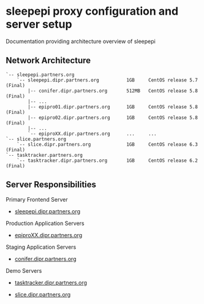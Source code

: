 # sleepepi proxy configuration and server setup

Documentation providing architecture overview of sleepepi

## Network Architecture

```
`-- sleepepi.partners.org
    `-- sleepepi.dipr.partners.org          1GB     CentOS release 5.7 (Final)
        |-- conifer.dipr.partners.org       512MB   CentOS release 5.8 (Final)
        |-- ...
        |-- epipro01.dipr.partners.org      1GB     CentOS release 5.8 (Final)
        |-- epipro02.dipr.partners.org      1GB     CentOS release 5.8 (Final)
        |-- ...
        `-- epiproXX.dipr.partners.org      ...     ...
`-- slice.partners.org
    `-- slice.dipr.partners.org             1GB     CentOS release 6.3 (Final)
`-- tasktracker.partners.org
    `-- tasktracker.dipr.partners.org       1GB     CentOS release 6.2 (Final)
```

## Server Responsibilities

Primary Frontend Server

- [sleepepi.dipr.partners.org](https://github.com/sleepepi/sleepepi/tree/master/virtual-machines/000-sleepepi.dipr.partners.org.md)

Production Application Servers

- [epiproXX.dipr.partners.org](https://github.com/sleepepi/sleepepi/tree/master/virtual-machines/100-epiproXX.dipr.partners.org.md)

Staging Application Servers

- [conifer.dipr.partners.org](https://github.com/sleepepi/sleepepi/tree/master/virtual-machines/200-epistaXX.dipr.partners.org.md)

Demo Servers

- [tasktracker.dipr.partners.org](https://github.com/sleepepi/sleepepi/tree/master/virtual-machines/300-tasktracker.dipr.partners.org.md)

- [slice.dipr.partners.org](https://github.com/sleepepi/sleepepi/tree/master/virtual-machines/400-slice.dipr.partners.org.md)
